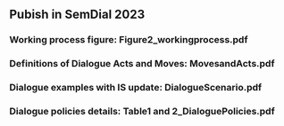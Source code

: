 ## Pubish in SemDial 2023
### Working process figure: Figure2_workingprocess.pdf
### Definitions of Dialogue Acts and Moves: MovesandActs.pdf
### Dialogue examples with IS update: DialogueScenario.pdf
### Dialogue policies details: Table1 and 2_DialoguePolicies.pdf
